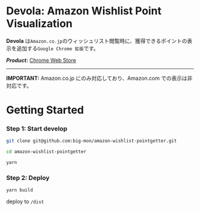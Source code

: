 # Devola: Amazon Wishlist Point Visualization

**Devola** は`Amazon.co.jp`のウィッシュリスト閲覧時に、獲得できるポイントの表示を追加する`Google Chrome 拡張`です。

**_Product:_** [Chrome Web Store](https://chrome.google.com/webstore/detail/devola-amazon-wishlist-po/khfjbdbepipkeecalhcpcnhkdfedkcki?hl=ja&authuser=0)

---

**IMPORTANT:** Amazon.co.jp にのみ対応しており、Amazon.com での表示は非対応です。

# Getting Started

### Step 1: Start develop

```sh
git clone git@github.com:big-mon/amazon-wishlist-pointgetter.git

cd amazon-wishlist-pointgetter

yarn
```

### Step 2: Deploy

```sh
yarn build
```

deploy to `/dist`

